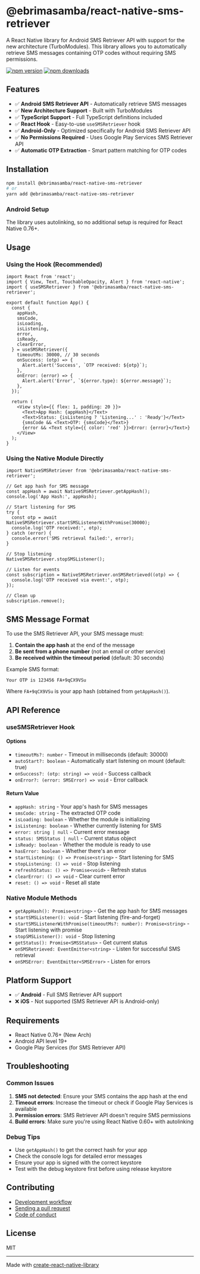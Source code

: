 # @ebrimasamba/react-native-sms-retriever

A React Native library for Android SMS Retriever API with support for the new architecture (TurboModules). This library allows you to automatically retrieve SMS messages containing OTP codes without requiring SMS permissions.

[![npm version](https://badge.fury.io/js/%40ebrimasamba%2Freact-native-sms-retriever.svg)](https://badge.fury.io/js/%40ebrimasamba%2Freact-native-sms-retriever)
[![npm downloads](https://img.shields.io/npm/dm/@ebrimasamba/react-native-sms-retriever.svg)](https://www.npmjs.com/package/@ebrimasamba/react-native-sms-retriever)

## Features

- ✅ **Android SMS Retriever API** - Automatically retrieve SMS messages
- ✅ **New Architecture Support** - Built with TurboModules
- ✅ **TypeScript Support** - Full TypeScript definitions included
- ✅ **React Hook** - Easy-to-use `useSMSRetriever` hook
- ✅ **Android-Only** - Optimized specifically for Android SMS Retriever API
- ✅ **No Permissions Required** - Uses Google Play Services SMS Retriever API
- ✅ **Automatic OTP Extraction** - Smart pattern matching for OTP codes

## Installation

```sh
npm install @ebrimasamba/react-native-sms-retriever
# or
yarn add @ebrimasamba/react-native-sms-retriever
```

### Android Setup

The library uses autolinking, so no additional setup is required for React Native 0.76+.

## Usage

### Using the Hook (Recommended)

```tsx
import React from 'react';
import { View, Text, TouchableOpacity, Alert } from 'react-native';
import { useSMSRetriever } from '@ebrimasamba/react-native-sms-retriever';

export default function App() {
  const {
    appHash,
    smsCode,
    isLoading,
    isListening,
    error,
    isReady,
    clearError,
  } = useSMSRetriever({
    timeoutMs: 30000, // 30 seconds
    onSuccess: (otp) => {
      Alert.alert('Success', `OTP received: ${otp}`);
    },
    onError: (error) => {
      Alert.alert('Error', `${error.type}: ${error.message}`);
    },
  });

  return (
    <View style={{ flex: 1, padding: 20 }}>
      <Text>App Hash: {appHash}</Text>
      <Text>Status: {isListening ? 'Listening...' : 'Ready'}</Text>
      {smsCode && <Text>OTP: {smsCode}</Text>}
      {error && <Text style={{ color: 'red' }}>Error: {error}</Text>}
    </View>
  );
}
```

### Using the Native Module Directly

```tsx
import NativeSMSRetriever from '@ebrimasamba/react-native-sms-retriever';

// Get app hash for SMS message
const appHash = await NativeSMSRetriever.getAppHash();
console.log('App Hash:', appHash);

// Start listening for SMS
try {
  const otp = await NativeSMSRetriever.startSMSListenerWithPromise(30000);
  console.log('OTP received:', otp);
} catch (error) {
  console.error('SMS retrieval failed:', error);
}

// Stop listening
NativeSMSRetriever.stopSMSListener();

// Listen for events
const subscription = NativeSMSRetriever.onSMSRetrieved((otp) => {
  console.log('OTP received via event:', otp);
});

// Clean up
subscription.remove();
```

## SMS Message Format

To use the SMS Retriever API, your SMS message must:

1. **Contain the app hash** at the end of the message
2. **Be sent from a phone number** (not an email or other service)
3. **Be received within the timeout period** (default: 30 seconds)

Example SMS format:

```
Your OTP is 123456 FA+9qCX9VSu
```

Where `FA+9qCX9VSu` is your app hash (obtained from `getAppHash()`).

## API Reference

### useSMSRetriever Hook

#### Options

- `timeoutMs?: number` - Timeout in milliseconds (default: 30000)
- `autoStart?: boolean` - Automatically start listening on mount (default: true)
- `onSuccess?: (otp: string) => void` - Success callback
- `onError?: (error: SMSError) => void` - Error callback

#### Return Value

- `appHash: string` - Your app's hash for SMS messages
- `smsCode: string` - The extracted OTP code
- `isLoading: boolean` - Whether the module is initializing
- `isListening: boolean` - Whether currently listening for SMS
- `error: string | null` - Current error message
- `status: SMSStatus | null` - Current status object
- `isReady: boolean` - Whether the module is ready to use
- `hasError: boolean` - Whether there's an error
- `startListening: () => Promise<string>` - Start listening for SMS
- `stopListening: () => void` - Stop listening
- `refreshStatus: () => Promise<void>` - Refresh status
- `clearError: () => void` - Clear current error
- `reset: () => void` - Reset all state

### Native Module Methods

- `getAppHash(): Promise<string>` - Get the app hash for SMS messages
- `startSMSListener(): void` - Start listening (fire-and-forget)
- `startSMSListenerWithPromise(timeoutMs?: number): Promise<string>` - Start listening with promise
- `stopSMSListener(): void` - Stop listening
- `getStatus(): Promise<SMSStatus>` - Get current status
- `onSMSRetrieved: EventEmitter<string>` - Listen for successful SMS retrieval
- `onSMSError: EventEmitter<SMSError>` - Listen for errors

## Platform Support

- ✅ **Android** - Full SMS Retriever API support
- ❌ **iOS** - Not supported (SMS Retriever API is Android-only)

## Requirements

- React Native 0.76+ (New Arch)
- Android API level 19+
- Google Play Services (for SMS Retriever API)

## Troubleshooting

### Common Issues

1. **SMS not detected**: Ensure your SMS contains the app hash at the end
2. **Timeout errors**: Increase the timeout or check if Google Play Services is available
3. **Permission errors**: SMS Retriever API doesn't require SMS permissions
4. **Build errors**: Make sure you're using React Native 0.60+ with autolinking

### Debug Tips

- Use `getAppHash()` to get the correct hash for your app
- Check the console logs for detailed error messages
- Ensure your app is signed with the correct keystore
- Test with the debug keystore first before using release keystore

## Contributing

- [Development workflow](CONTRIBUTING.md#development-workflow)
- [Sending a pull request](CONTRIBUTING.md#sending-a-pull-request)
- [Code of conduct](CODE_OF_CONDUCT.md)

## License

MIT

---

Made with [create-react-native-library](https://github.com/callstack/react-native-builder-bob)
